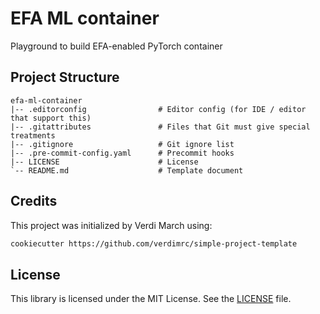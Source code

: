 # EFA ML container

Playground to build EFA-enabled PyTorch container

## Project Structure

```text
efa-ml-container
|-- .editorconfig                # Editor config (for IDE / editor that support this)
|-- .gitattributes               # Files that Git must give special treatments
|-- .gitignore                   # Git ignore list
|-- .pre-commit-config.yaml      # Precommit hooks
|-- LICENSE                      # License
`-- README.md                    # Template document
```

## Credits

This project was initialized by Verdi March using:

```bash
cookiecutter https://github.com/verdimrc/simple-project-template
```

## License

This library is licensed under the MIT License. See the [LICENSE](LICENSE) file.
